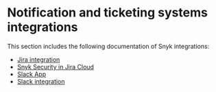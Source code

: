 # Notification and ticketing systems integrations

This section includes the following documentation of Snyk integrations:

* [Jira integration](jira-integration.md)
* [Snyk Security in Jira Cloud](snyk-security-in-jira-cloud-integration.md)
* [Slack App](slack-app.md)
* [Slack integration](slack-integration.md)
